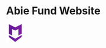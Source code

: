 # Abie Fund Website

![alt text](https://github.com/adam-p/markdown-here/raw/master/src/common/images/icon48.png "Logo Title Text 1")

